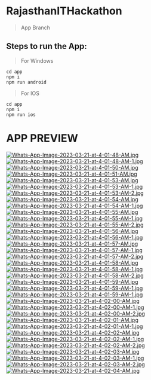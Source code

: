 # RajasthanITHackathon
  > App Branch

## Steps to run the App:

> For Windows
```
cd app
npm i
npm run android
```

> For IOS
```
cd app
npm i
npm run ios
```

# APP PREVIEW
[![Whats-App-Image-2023-03-21-at-4-01-48-AM.jpg](https://i.postimg.cc/bJF5mNxR/Whats-App-Image-2023-03-21-at-4-01-48-AM.jpg)](https://postimg.cc/zbKpBNPL)
[![Whats-App-Image-2023-03-21-at-4-01-48-AM-1.jpg](https://i.postimg.cc/0QN3GJwQ/Whats-App-Image-2023-03-21-at-4-01-48-AM-1.jpg)](https://postimg.cc/MchdqHt2)
[![Whats-App-Image-2023-03-21-at-4-01-50-AM.jpg](https://i.postimg.cc/d3kxpPnc/Whats-App-Image-2023-03-21-at-4-01-50-AM.jpg)](https://postimg.cc/m14j1n0m)
[![Whats-App-Image-2023-03-21-at-4-01-51-AM.jpg](https://i.postimg.cc/J7SrnRfJ/Whats-App-Image-2023-03-21-at-4-01-51-AM.jpg)](https://postimg.cc/Dmdkp3yy)
[![Whats-App-Image-2023-03-21-at-4-01-53-AM.jpg](https://i.postimg.cc/dVYJ24tV/Whats-App-Image-2023-03-21-at-4-01-53-AM.jpg)](https://postimg.cc/Mv9kx0QC)
[![Whats-App-Image-2023-03-21-at-4-01-53-AM-1.jpg](https://i.postimg.cc/PJgRk3Fp/Whats-App-Image-2023-03-21-at-4-01-53-AM-1.jpg)](https://postimg.cc/tnz535bp)
[![Whats-App-Image-2023-03-21-at-4-01-53-AM-2.jpg](https://i.postimg.cc/9XDXCDnC/Whats-App-Image-2023-03-21-at-4-01-53-AM-2.jpg)](https://postimg.cc/SjpbGx4v)
[![Whats-App-Image-2023-03-21-at-4-01-54-AM.jpg](https://i.postimg.cc/tgGpzDqg/Whats-App-Image-2023-03-21-at-4-01-54-AM.jpg)](https://postimg.cc/XrLRjfyM)
[![Whats-App-Image-2023-03-21-at-4-01-54-AM-1.jpg](https://i.postimg.cc/90gcth03/Whats-App-Image-2023-03-21-at-4-01-54-AM-1.jpg)](https://postimg.cc/ctYq0PfT)
[![Whats-App-Image-2023-03-21-at-4-01-55-AM.jpg](https://i.postimg.cc/TwCxf6ry/Whats-App-Image-2023-03-21-at-4-01-55-AM.jpg)](https://postimg.cc/N99SkZCY)
[![Whats-App-Image-2023-03-21-at-4-01-55-AM-1.jpg](https://i.postimg.cc/wxwxdhVW/Whats-App-Image-2023-03-21-at-4-01-55-AM-1.jpg)](https://postimg.cc/Rqnx7J2f)
[![Whats-App-Image-2023-03-21-at-4-01-55-AM-2.jpg](https://i.postimg.cc/QMgsY5CJ/Whats-App-Image-2023-03-21-at-4-01-55-AM-2.jpg)](https://postimg.cc/HJLfVrQr)
[![Whats-App-Image-2023-03-21-at-4-01-56-AM.jpg](https://i.postimg.cc/DyD2SnRL/Whats-App-Image-2023-03-21-at-4-01-56-AM.jpg)](https://postimg.cc/fJc4FnzR)
[![Whats-App-Image-2023-03-21-at-4-01-56-AM-1.jpg](https://i.postimg.cc/g2ZGR1P5/Whats-App-Image-2023-03-21-at-4-01-56-AM-1.jpg)](https://postimg.cc/k27rP1GF)
[![Whats-App-Image-2023-03-21-at-4-01-57-AM.jpg](https://i.postimg.cc/Fzz4KBZT/Whats-App-Image-2023-03-21-at-4-01-57-AM.jpg)](https://postimg.cc/zbsMtp4h)
[![Whats-App-Image-2023-03-21-at-4-01-57-AM-1.jpg](https://i.postimg.cc/zX3zDV2q/Whats-App-Image-2023-03-21-at-4-01-57-AM-1.jpg)](https://postimg.cc/nCbb0ctW)
[![Whats-App-Image-2023-03-21-at-4-01-57-AM-2.jpg](https://i.postimg.cc/wv6zCvs8/Whats-App-Image-2023-03-21-at-4-01-57-AM-2.jpg)](https://postimg.cc/cK5PYdmX)
[![Whats-App-Image-2023-03-21-at-4-01-58-AM.jpg](https://i.postimg.cc/gkwpF1rJ/Whats-App-Image-2023-03-21-at-4-01-58-AM.jpg)](https://postimg.cc/4mTqpL6k)
[![Whats-App-Image-2023-03-21-at-4-01-58-AM-1.jpg](https://i.postimg.cc/nrWt9GSp/Whats-App-Image-2023-03-21-at-4-01-58-AM-1.jpg)](https://postimg.cc/hQVYHTq5)
[![Whats-App-Image-2023-03-21-at-4-01-58-AM-2.jpg](https://i.postimg.cc/PfVH7dX9/Whats-App-Image-2023-03-21-at-4-01-58-AM-2.jpg)](https://postimg.cc/V5t2rQbW)
[![Whats-App-Image-2023-03-21-at-4-01-59-AM.jpg](https://i.postimg.cc/rFvk8gt9/Whats-App-Image-2023-03-21-at-4-01-59-AM.jpg)](https://postimg.cc/RNQ8d7d3)
[![Whats-App-Image-2023-03-21-at-4-01-59-AM-1.jpg](https://i.postimg.cc/jjh04b38/Whats-App-Image-2023-03-21-at-4-01-59-AM-1.jpg)](https://postimg.cc/WDtHsQvr)
[![Whats-App-Image-2023-03-21-at-4-01-59-AM-1.jpg](https://i.postimg.cc/jjh04b38/Whats-App-Image-2023-03-21-at-4-01-59-AM-1.jpg)](https://postimg.cc/WDtHsQvr)
[![Whats-App-Image-2023-03-21-at-4-02-00-AM.jpg](https://i.postimg.cc/B6QWhVdJ/Whats-App-Image-2023-03-21-at-4-02-00-AM.jpg)](https://postimg.cc/063Hjck4)
[![Whats-App-Image-2023-03-21-at-4-02-00-AM-1.jpg](https://i.postimg.cc/dVrKDd2c/Whats-App-Image-2023-03-21-at-4-02-00-AM-1.jpg)](https://postimg.cc/WdNyHdY5)
[![Whats-App-Image-2023-03-21-at-4-02-00-AM-2.jpg](https://i.postimg.cc/yNKCRdjg/Whats-App-Image-2023-03-21-at-4-02-00-AM-2.jpg)](https://postimg.cc/hX2YWKHc)
[![Whats-App-Image-2023-03-21-at-4-02-01-AM.jpg](https://i.postimg.cc/brs7P2yM/Whats-App-Image-2023-03-21-at-4-02-01-AM.jpg)](https://postimg.cc/QKZ4kCWk)
[![Whats-App-Image-2023-03-21-at-4-02-01-AM-1.jpg](https://i.postimg.cc/qRmPWGTy/Whats-App-Image-2023-03-21-at-4-02-01-AM-1.jpg)](https://postimg.cc/wym4mL3j)
[![Whats-App-Image-2023-03-21-at-4-02-02-AM.jpg](https://i.postimg.cc/SR3wxNjK/Whats-App-Image-2023-03-21-at-4-02-02-AM.jpg)](https://postimg.cc/q6cmmrsf)
[![Whats-App-Image-2023-03-21-at-4-02-02-AM-1.jpg](https://i.postimg.cc/QdL2LtR4/Whats-App-Image-2023-03-21-at-4-02-02-AM-1.jpg)](https://postimg.cc/MvDPVWZV)
[![Whats-App-Image-2023-03-21-at-4-02-02-AM-2.jpg](https://i.postimg.cc/sfLFcKKR/Whats-App-Image-2023-03-21-at-4-02-02-AM-2.jpg)](https://postimg.cc/yW0r6mwf)
[![Whats-App-Image-2023-03-21-at-4-02-03-AM.jpg](https://i.postimg.cc/Gpd62f3v/Whats-App-Image-2023-03-21-at-4-02-03-AM.jpg)](https://postimg.cc/3kftfnvw)
[![Whats-App-Image-2023-03-21-at-4-02-03-AM-1.jpg](https://i.postimg.cc/7YJFQ7QJ/Whats-App-Image-2023-03-21-at-4-02-03-AM-1.jpg)](https://postimg.cc/TpGNKyxT)
[![Whats-App-Image-2023-03-21-at-4-02-03-AM-2.jpg](https://i.postimg.cc/cLQVdWWs/Whats-App-Image-2023-03-21-at-4-02-03-AM-2.jpg)](https://postimg.cc/21SHxP3J)
[![Whats-App-Image-2023-03-21-at-4-02-04-AM.jpg](https://i.postimg.cc/0NnFJCrF/Whats-App-Image-2023-03-21-at-4-02-04-AM.jpg)](https://postimg.cc/R33XkK7L)
